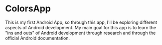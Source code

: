 # ColorsApp
This is my first Android App, so through this app, I'll be exploring different aspects of Android development. 
My main goal for this app is to learn the "ins and outs" of Android development through research and through the official Android documentation. 
